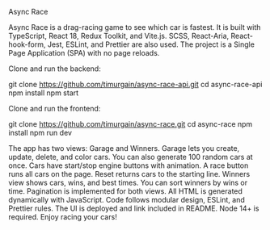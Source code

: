 Async Race

Async Race is a drag-racing game to see which car is fastest.
It is built with TypeScript, React 18, Redux Toolkit, and Vite.js.
SCSS, React-Aria, React-hook-form, Jest, ESLint, and Prettier are also used.
The project is a Single Page Application (SPA) with no page reloads.

Clone and run the backend:

git clone https://github.com/timurgain/async-race-api.git
cd async-race-api
npm install
npm start


Clone and run the frontend:

git clone https://github.com/timurgain/async-race.git
cd async-race
npm install
npm run dev

The app has two views: Garage and Winners.
Garage lets you create, update, delete, and color cars.
You can also generate 100 random cars at once.
Cars have start/stop engine buttons with animation.
A race button runs all cars on the page.
Reset returns cars to the starting line.
Winners view shows cars, wins, and best times.
You can sort winners by wins or time.
Pagination is implemented for both views.
All HTML is generated dynamically with JavaScript.
Code follows modular design, ESLint, and Prettier rules.
The UI is deployed and link included in README.
Node 14+ is required.
Enjoy racing your cars!
